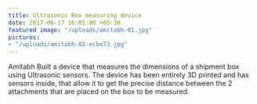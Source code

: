 ```yaml
---
title: Ultrasonic Box measuring device
date: 2017-06-17 16:01:00 +05:30
featured image: "/uploads/amitabh-01.jpg"
pictures:
- "/uploads/amitabh-02-ecbe73.jpg"
---
```


Amitabh Built a device that measures the dimensions of a shipment box using Ultrasonic sensors. The device has been entirely 3D printed and has sensors inside, that allow it to get the precise distance between the 2 attachments that are placed on the box to be measured. 